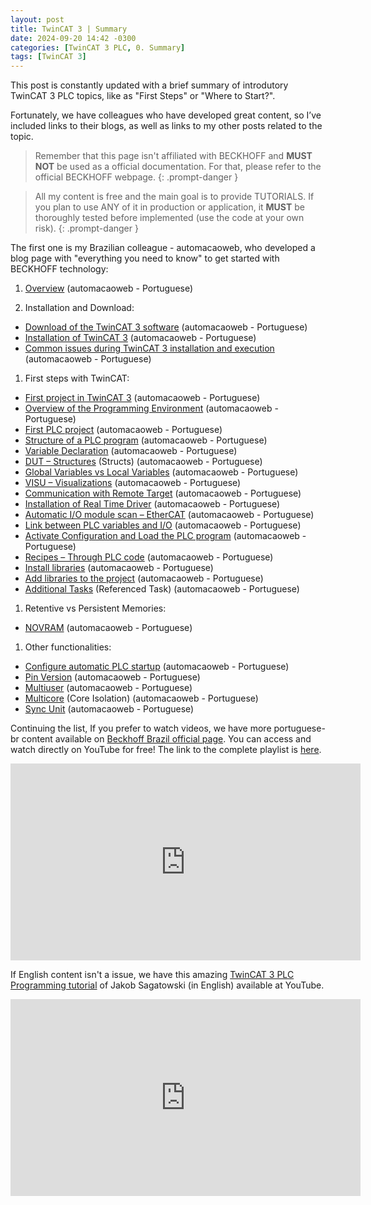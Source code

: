 ```yaml
---
layout: post
title: TwinCAT 3 | Summary
date: 2024-09-20 14:42 -0300
categories: [TwinCAT 3 PLC, 0. Summary]
tags: [TwinCAT 3]
---
```


This post is constantly updated with a brief summary of introdutory TwinCAT 3 PLC topics, like as "First Steps" or "Where to Start?".

Fortunately, we have colleagues who have developed great content, so I’ve included links to their blogs, as well as links to my other posts related to the topic.

> Remember that this page isn't affiliated with BECKHOFF and **MUST NOT** be used as a official documentation. For that, please refer to the official BECKHOFF webpage.
{: .prompt-danger }

> All my content is free and the main goal is to provide TUTORIALS. If you plan to use ANY of it in production or application, it **MUST** be thoroughly tested before implemented (use the code at your own risk).
{: .prompt-danger }


The first one is my Brazilian colleague - automacaoweb, who developed a blog page with "everything you need to know" to get started with BECKHOFF technology:

1. [Overview](https://automacaoweb.wordpress.com/2019/10/04/overview/) (automacaoweb - Portuguese)

1. Installation and Download:
  - [Download of the TwinCAT 3 software](https://automacaoweb.wordpress.com/2020/04/03/donwload-do-twincat-3/) (automacaoweb - Portuguese)
  - [Installation of TwinCAT 3](https://automacaoweb.wordpress.com/2017/01/01/instalacao-do-twincat3/) (automacaoweb - Portuguese)
  - [Common issues during TwinCAT 3 installation and execution](https://automacaoweb.wordpress.com/2018/04/30/erros-comuns-ao-executar-o-tc3/) (automacaoweb - Portuguese)

1. First steps with TwinCAT:
- [First project in TwinCAT 3](https://automacaoweb.wordpress.com/2017/01/01/primeiro-projeto-no-twincat3/) (automacaoweb - Portuguese)
- [Overview of the Programming Environment](https://automacaoweb.wordpress.com/2017/04/30/ambiente-de-programacao/) (automacaoweb - Portuguese)
- [First PLC project](https://automacaoweb.wordpress.com/2020/03/31/iniciando-o-projeto-do-plc/) (automacaoweb - Portuguese)
- [Structure of a PLC program](https://automacaoweb.wordpress.com/2017/01/01/estrutura-de-um-programa-de-plc/) (automacaoweb - Portuguese)
- [Variable Declaration](https://automacaoweb.wordpress.com/2017/01/01/declaracao-de-variaveis/) (automacaoweb - Portuguese)
- [DUT – Structures](https://automacaoweb.wordpress.com/2017/01/01/estruturas/) (Structs) (automacaoweb - Portuguese)
- [Global Variables vs Local Variables](https://automacaoweb.wordpress.com/2020/09/18/variaveis-globais-x-variaveis-locais/) (automacaoweb - Portuguese)
- [VISU – Visualizations](https://automacaoweb.wordpress.com/2022/02/09/visus/) (automacaoweb - Portuguese)
- [Communication with Remote Target](https://automacaoweb.wordpress.com/2018/01/16/comunicacao-com-target-remoto) (automacaoweb - Portuguese)
- [Installation of Real Time Driver](https://automacaoweb.wordpress.com/2022/02/09/twincat-instalacao-de-real-time-driver/) (automacaoweb - Portuguese)
- [Automatic I/O module scan – EtherCAT](https://automacaoweb.wordpress.com/2018/02/22/scan-automatico-dos-modulos-i-o-ethercat/) (automacaoweb - Portuguese)
- [Link between PLC variables and I/O](https://automacaoweb.wordpress.com/2018/04/30/link-entre-variaveis-do-plc-e-i-o/) (automacaoweb - Portuguese)
- [Activate Configuration and Load the PLC program](https://automacaoweb.wordpress.com/2020/05/13/ativar-a-configuracao-e-carregar-o-programa-do-plc/) (automacaoweb - Portuguese)
- [Recipes – Through PLC code](https://automacaoweb.wordpress.com/2023/01/19/tf1800-receitas-no-plc-files/) (automacaoweb - Portuguese)
- [Install libraries](https://automacaoweb.wordpress.com/2022/11/09/tc3-instalar-bibliotecas/) (automacaoweb - Portuguese)
- [Add libraries to the project](https://automacaoweb.wordpress.com/2022/11/09/tc3-adicionar-bibliotecas-ao-projeto/) (automacaoweb - Portuguese)
- [Additional Tasks](https://automacaoweb.wordpress.com/2022/11/03/tc3-tarefas-adicionais/) (Referenced Task) (automacaoweb - Portuguese)


1. Retentive vs Persistent Memories:
- [NOVRAM](https://automacaoweb.wordpress.com/2022/08/02/tc3-novram/) (automacaoweb - Portuguese)

1. Other functionalities:
- [Configure automatic PLC startup](https://automacaoweb.wordpress.com/2020/09/25/configurar-o-startup-automatico/) (automacaoweb - Portuguese)
- [Pin Version](https://automacaoweb.wordpress.com/2020/09/17/tc3-pin-version/) (automacaoweb - Portuguese)
- [Multiuser](https://automacaoweb.wordpress.com/2022/07/27/tc3-multiuser/) (automacaoweb - Portuguese)
- [Multicore](https://automacaoweb.wordpress.com/2022/08/02/tc3-multicore/) (Core Isolation) (automacaoweb - Portuguese)
- [Sync Unit](https://automacaoweb.wordpress.com/2023/11/24/tc3-sync-unit/) (automacaoweb - Portuguese)

Continuing the list, If you prefer to watch videos, we have more portuguese-br content available on [Beckhoff Brazil official page](https://www.youtube.com/@BeckhoffBrazil/featured). You can access and watch directly on YouTube for free! The link to the complete playlist is [here](https://www.youtube.com/watch?v=Ss80INMR4jw&list=PLVsExshkxYmm2mphjTotAg6lMNrx3ZuFf&ab_channel=BeckhoffBrazil).
<iframe width="560" height="315" src="https://www.youtube.com/embed/Ss80INMR4jw?si=Njk2hbOtsEJ5a-fc" title="YouTube video player" frameborder="0" allow="accelerometer; autoplay; clipboard-write; encrypted-media; gyroscope; picture-in-picture; web-share" referrerpolicy="strict-origin-when-cross-origin" allowfullscreen></iframe>


If English content isn't a issue, we have this amazing [TwinCAT 3 PLC Programming tutorial](https://www.youtube.com/watch?v=WkNOm-hMH3k&list=PLimaF0nZKYHz3I3kFP4myaAYjmYk1SowO&ab_channel=JakobSagatowski) of Jakob Sagatowski (in English) available at YouTube.
<iframe width="560" height="315" src="https://www.youtube.com/embed/WkNOm-hMH3k?si=rXcSOn3N9JAADDO8" title="YouTube video player" frameborder="0" allow="accelerometer; autoplay; clipboard-write; encrypted-media; gyroscope; picture-in-picture; web-share" referrerpolicy="strict-origin-when-cross-origin" allowfullscreen></iframe>
